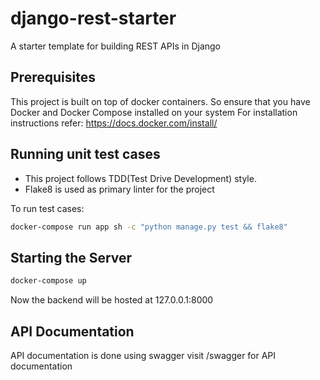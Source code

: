 # django-rest-starter
A starter template for building REST APIs in Django

## Prerequisites
This project is built on top of docker containers. 
So ensure that you have Docker and Docker Compose installed on your system
For installation instructions refer: https://docs.docker.com/install/

## Running unit test cases
* This project follows TDD(Test Drive Development) style.
* Flake8 is used as primary linter for the project

To run test cases:
```sh
docker-compose run app sh -c "python manage.py test && flake8"
```

## Starting the Server
```sh
docker-compose up
```
Now the backend will be hosted at 127.0.0.1:8000

## API Documentation
API documentation is done using swagger
visit /swagger for API documentation